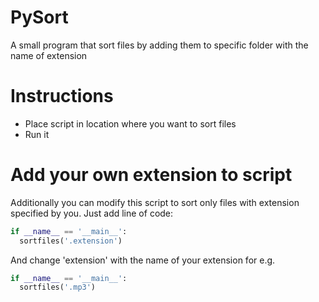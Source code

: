 # PySort
A small program that sort files by adding them to specific folder with the name of extension


# Instructions
- Place script in location where you want to sort files
- Run it

# Add your own extension to script

Additionally you can modify this script to sort only files with extension specified by you.
Just add line of code:
```python
if __name__ == '__main__':
  sortfiles('.extension')
```
And change 'extension' with the name of your extension for e.g.
```python
if __name__ == '__main__':
  sortfiles('.mp3')
```
